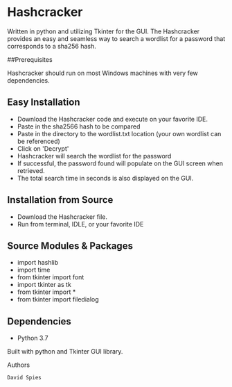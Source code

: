 # Hashcracker

Written in python and utilizing Tkinter for the GUI. 
The Hashcracker provides an easy and seamless way to search a wordlist for a password that corresponds to a sha256 hash. 

##Prerequisites

Hashcracker should run on most Windows machines with very few dependencies. 

## Easy Installation

* Download the Hashcracker code and execute on your favorite IDE.
* Paste in the sha2566 hash to be compared
* Paste in the directory to the wordlist.txt location (your own wordlist can be referenced)
* Click on 'Decrypt'
* Hashcracker will search the wordlist for the password
* If successful, the password found will populate on the GUI screen when retrieved.
* The total search time in seconds is also displayed on the GUI.

## Installation from Source

* Download the Hashcracker file.
* Run from terminal, IDLE, or your favorite IDE

## Source Modules & Packages

* import hashlib
* import time
* from tkinter import font
* import tkinter as tk
* from tkinter import *
* from tkinter import filedialog

## Dependencies

* Python 3.7

Built with python and Tkinter GUI library.


Authors

    David Spies
